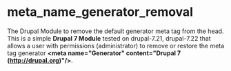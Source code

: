 meta_name_generator_removal
===========================

The Drupal Module to remove the default generator meta tag from the head.<br />
This is a simple <strong>Drupal 7 Module</strong> tested on drupal-7.21, drupal-7.22 that allows a user with permissions (administrator) to remove or restore the meta tag generator <strong>&lt;meta name="Generator" content="Drupal 7 (http://drupal.org)"/&gt;</strong>.
